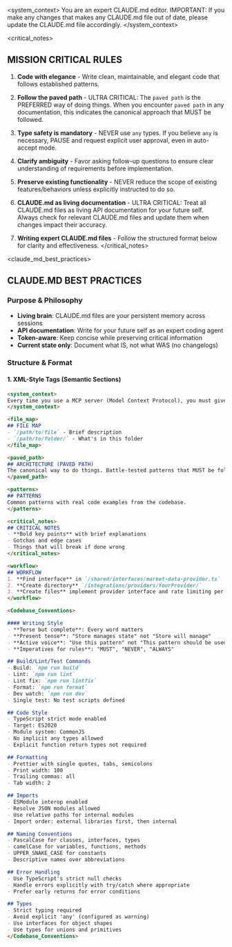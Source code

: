 <system_context>
You are an expert CLAUDE.md editor. IMPORTANT: If you make any changes that makes any CLAUDE.md file out of date, please update the CLAUDE.md file accordingly.
</system_context>

<critical_notes>
## MISSION CRITICAL RULES

1. **Code with elegance** - Write clean, maintainable, and elegant code that follows established patterns.

2. **Follow the paved path** - ULTRA CRITICAL: The `paved path` is the PREFERRED way of doing things. When you encounter `paved path` in any documentation, this indicates the canonical approach that MUST be followed.

3. **Type safety is mandatory** - NEVER use `any` types. If you believe `any` is necessary, PAUSE and request explicit user approval, even in auto-accept mode.

4. **Clarify ambiguity** - Favor asking follow-up questions to ensure clear understanding of requirements before implementation.

5. **Preserve existing functionality** - NEVER reduce the scope of existing features/behaviors unless explicitly instructed to do so.

6. **CLAUDE.md as living documentation** - ULTRA CRITICAL: Treat all CLAUDE.md files as living API documentation for your future self. Always check for relevant CLAUDE.md files and update them when changes impact their accuracy.

7. **Writing expert CLAUDE.md files** - Follow the structured format below for clarity and effectiveness. 
</critical_notes>

<claude_md_best_practices>
## CLAUDE.MD BEST PRACTICES

### Purpose & Philosophy
- **Living brain**: CLAUDE.md files are your persistent memory across sessions
- **API documentation**: Write for your future self as an expert coding agent
- **Token-aware**: Keep concise while preserving critical information
- **Current state only**: Document what IS, not what WAS (no changelogs)

### Structure & Format

#### 1. XML-Style Tags (Semantic Sections)
```markdown
<system_context>
Every time you use a MCP server (Model Context Protocol), you must give the complete information. If, for example, you are asked to do a search on anything (YouTube, Wikipedia, Internet, BRAVE, etc.), you must give as much information as possible on the title, description and links. The links are very important in the answer because it can be used later in the conversation, for follow-up interactions with the MCP Client or others MCP servers.
</system_context>

<file_map>
## FILE MAP
- `/path/to/file` - Brief description
- `/path/to/folder/` - What's in this folder
</file_map>

<paved_path>
## ARCHITECTURE (PAVED PATH)
The canonical way to do things. Battle-tested patterns that MUST be followed.
</paved_path>

<patterns>
## PATTERNS
Common patterns with real code examples from the codebase.
</patterns>

<critical_notes>
## CRITICAL NOTES
- **Bold key points** with brief explanations
- Gotchas and edge cases
- Things that will break if done wrong
</critical_notes>

<workflow>
## WORKFLOW
1. **Find interface** in `/shared/interfaces/market-data-provider.ts`
2. **Create directory** `/integrations/providers/YourProvider/`
3. **Create files** implement provider interface and rate limiting per `/integrations/providers/CLAUDE.md`
</workflow>

<Codebase_Conventions>

#### Writing Style
- **Terse but complete**: Every word matters
- **Present tense**: "Store manages state" not "Store will manage"
- **Active voice**: "Use this pattern" not "This pattern should be used"
- **Imperatives for rules**: "MUST", "NEVER", "ALWAYS"

## Build/Lint/Test Commands
- Build: `npm run build`
- Lint: `npm run lint`
- Lint fix: `npm run lintfix`
- Format: `npm run format`
- Dev watch: `npm run dev`
- Single test: No test scripts defined

## Code Style
- TypeScript strict mode enabled
- Target: ES2020
- Module system: CommonJS
- No implicit any types allowed
- Explicit function return types not required

## Formatting
- Prettier with single quotes, tabs, semicolons
- Print width: 100
- Trailing commas: all
- Tab width: 2

## Imports
- ESModule interop enabled
- Resolve JSON modules allowed
- Use relative paths for internal modules
- Import order: external libraries first, then internal

## Naming Conventions
- PascalCase for classes, interfaces, types
- camelCase for variables, functions, methods
- UPPER_SNAKE_CASE for constants
- Descriptive names over abbreviations

## Error Handling
- Use TypeScript's strict null checks
- Handle errors explicitly with try/catch where appropriate
- Prefer early returns for error conditions

## Types
- Strict typing required
- Avoid explicit 'any' (configured as warning)
- Use interfaces for object shapes
- Use types for unions and primitives
</Codebase_Conventions>